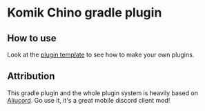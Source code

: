 # Komik Chino gradle plugin

## How to use
Look at the [plugin template](https://github.com/recloudstream/plugin-template) to see how to make your own plugins.

## Attribution
This gradle plugin and the whole plugin system is heavily based on [Aliucord](https://github.com/Aliucord). Go use it, it's a great mobile discord client mod!
